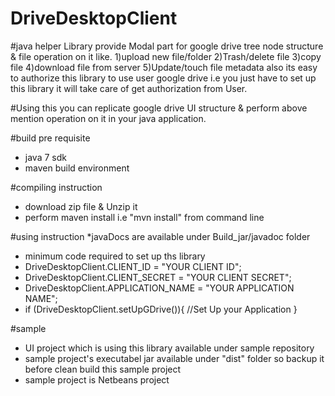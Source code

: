 DriveDesktopClient
==================

#java helper Library provide Modal part for google drive tree node structure & file operation on it like.
1)upload new file/folder
2)Trash/delete file
3)copy file
4)download file from server
5)Update/touch file metadata
also its easy to authorize this library to use user google drive i.e you just have to set up this library it will take care
of get authorization from User.

#Using this you can replicate google drive UI structure & perform above mention operation on it in your java application.

#build pre requisite
* java 7 sdk 
* maven build environment

#compiling instruction
* download zip file & Unzip it
* perform maven install i.e "mvn install" from command line

#using instruction 
*javaDocs are available under Build_jar/javadoc folder
* minimum code required to set up ths library
* DriveDesktopClient.CLIENT_ID = "YOUR CLIENT ID";
* DriveDesktopClient.CLIENT_SECRET = "YOUR CLIENT SECRET";
* DriveDesktopClient.APPLICATION_NAME = "YOUR APPLICATION NAME";
* if (DriveDesktopClient.setUpGDrive()){
	//Set Up your Application
  }
  
#sample 
* UI project which is using this library available under sample repository 
* sample project's executabel jar available under "dist" folder so backup it before clean build this sample project
* sample project is Netbeans project 
